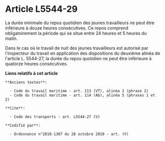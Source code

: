 # Article L5544-29

La durée minimale du repos quotidien des jeunes travailleurs ne peut être inférieure à douze heures consécutives. Ce repos
comprend obligatoirement la période qui se situe entre 24 heures et 5 heures du matin. 

Dans le cas où le travail de nuit des jeunes travailleurs est autorisé par l'inspecteur du travail en application des
dispositions du deuxième alinéa de l'article L. 5544-27, la durée du repos quotidien ne peut être inférieure à quatorze
heures consécutives.

**Liens relatifs à cet article**

	**Anciens textes**:

	  - Code du travail maritime - art. 113 (VT), alinéa 2 (phrase 2)
	  - Code du travail maritime - art. 114 (Ab), alinéa 5 (phrases 1 et 2)

	**Cite**:

	  - Code des transports - art. L5544-27 (V)

	**Codifié par**:

	  - Ordonnance n°2010-1307 du 28 octobre 2010 - art. (V)
